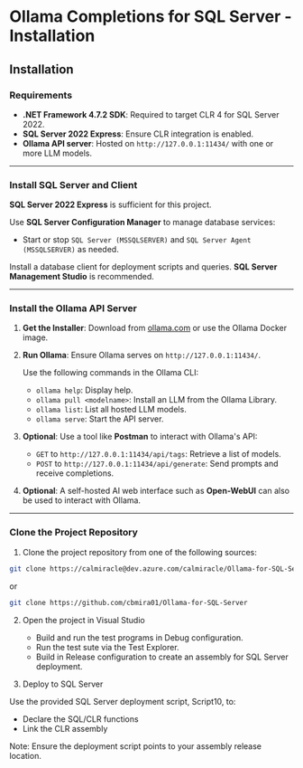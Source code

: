 # Ollama Completions for SQL Server - Installation

## Installation

### Requirements

- **.NET Framework 4.7.2 SDK**: Required to target CLR 4 for SQL Server 2022.
- **SQL Server 2022 Express**: Ensure CLR integration is enabled.
- **Ollama API server**: Hosted on `http://127.0.0.1:11434/` with one or more LLM models.

---

### Install SQL Server and Client

**SQL Server 2022 Express** is sufficient for this project.

Use **SQL Server Configuration Manager** to manage database services:
- Start or stop `SQL Server (MSSQLSERVER)` and `SQL Server Agent (MSSQLSERVER)` as needed.

Install a database client for deployment scripts and queries. **SQL Server Management Studio** is recommended.

---

### Install the Ollama API Server

1. **Get the Installer**: Download from [ollama.com](https://ollama.com/) or use the Ollama Docker image.

2. **Run Ollama**: Ensure Ollama serves on `http://127.0.0.1:11434/`.

   Use the following commands in the Ollama CLI:
   - `ollama help`: Display help.
   - `ollama pull <modelname>`: Install an LLM from the Ollama Library.
   - `ollama list`: List all hosted LLM models.
   - `ollama serve`: Start the API server.

3. **Optional**: Use a tool like **Postman** to interact with Ollama's API:
   - `GET` to `http://127.0.0.1:11434/api/tags`: Retrieve a list of models.
   - `POST` to `http://127.0.0.1:11434/api/generate`: Send prompts and receive completions.

4. **Optional**: A self-hosted AI web interface such as **Open-WebUI** can also be used to interact with Ollama.

---

### Clone the Project Repository

1. Clone the project repository from one of the following sources:

```bash
git clone https://calmiracle@dev.azure.com/calmiracle/Ollama-for-SQL-Server/_git/Ollama-for-SQL-Server
```
or
```bash
git clone https://github.com/cbmira01/Ollama-for-SQL-Server
```

2. Open the project in Visual Studio

   - Build and run the test programs in Debug configuration.
   - Run the test sute via the Test Explorer.
   - Build in Release configuration to create an assembly for SQL Server deployment.

3. Deploy to SQL Server

Use the provided SQL Server deployment script, Script10, to:

   - Declare the SQL/CLR functions
   - Link the CLR assembly

Note: Ensure the deployment script points to your assembly release location.
